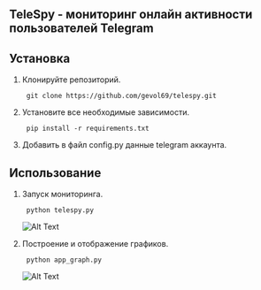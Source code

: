 ## TeleSpy - мониторинг онлайн активности пользователей Telegram

Установка
------------
1. Клонируйте репозиторий.    

        git clone https://github.com/gevol69/telespy.git
2. Установите все необходимые зависимости.

        pip install -r requirements.txt
3. Добавить в файл config.py данные telegram аккаунта.

Использование
------------

1. Запуск мониторинга.    

        python telespy.py
    ![Alt Text](http://ipic.su/img/img7/fs/fyv_1607639060.gif)
2. Построение и отображение графиков.

        python app_graph.py
    ![Alt Text](http://ipic.su/img/img7/fs/fyv_1607639091.gif)


